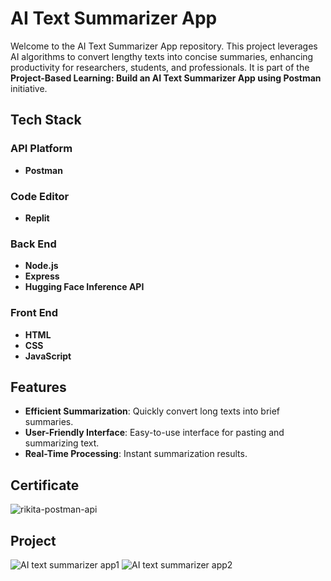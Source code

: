 # AI Text Summarizer App

Welcome to the AI Text Summarizer App repository. This project leverages AI algorithms to convert lengthy texts into concise summaries, enhancing productivity for researchers, students, and professionals. It is part of the **Project-Based Learning: Build an AI Text Summarizer App using Postman** initiative.

## Tech Stack

### API Platform
- **Postman**

### Code Editor
- **Replit**

### Back End
- **Node.js**
- **Express**
- **Hugging Face Inference API**

### Front End
- **HTML**
- **CSS**
- **JavaScript**

## Features

- **Efficient Summarization**: Quickly convert long texts into brief summaries.
- **User-Friendly Interface**: Easy-to-use interface for pasting and summarizing text.
- **Real-Time Processing**: Instant summarization results.

## Certificate
![rikita-postman-api](https://github.com/rikitadsouza/AI-Text-Summarizer-App/assets/172062132/f9efce26-0792-4705-9157-1561be244fbf)

## Project
![AI text summarizer app1](https://github.com/rikitadsouza/AI-Text-Summarizer-App/assets/172062132/d49ec607-01db-42fb-af87-c46ae1455b29)
![AI text summarizer app2](https://github.com/rikitadsouza/AI-Text-Summarizer-App/assets/172062132/55363f83-51b9-429e-b798-d14f68fae127)
